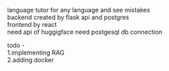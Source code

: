 language tutor for any language and see mistakes  <br>
backend created by flask api and postgres <br>
frontend by react <br>
need api of huggigface
need postgesql db connection


todo - <br>
1.implementing RAG <br>
2.adding docker
